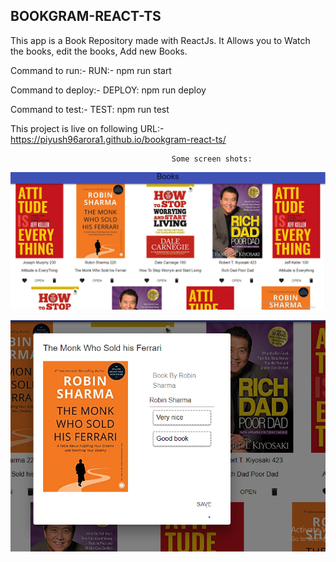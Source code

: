 ## BOOKGRAM-REACT-TS

This app is a Book Repository made with ReactJs.
It Allows you to Watch the books, edit the books, Add new Books.

Command to run:-
RUN:- npm run start

Command to deploy:-
DEPLOY: npm run deploy

Command to test:-
TEST: npm run test

This project is live on following URL:- https://piyush96arora1.github.io/bookgram-react-ts/
        
        
                                        Some screen shots:
                                        
                                        
 ![alt text](https://github.com/piyush96arora1/bookgram-react-ts/blob/master/public/Capture.PNG)
 
 
  ![alt text](https://github.com/piyush96arora1/bookgram-react-ts/blob/master/public/Capture1.PNG)
